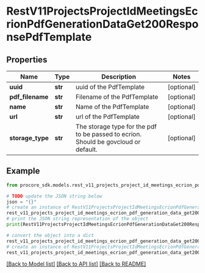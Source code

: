 # RestV11ProjectsProjectIdMeetingsEcrionPdfGenerationDataGet200ResponsePdfTemplate


## Properties

Name | Type | Description | Notes
------------ | ------------- | ------------- | -------------
**uuid** | **str** | uuid of the PdfTemplate | [optional] 
**pdf_filename** | **str** | Filename of the PdfTemplate | [optional] 
**name** | **str** | Name of the PdfTemplate | [optional] 
**url** | **str** | url of the PdfTemplate | [optional] 
**storage_type** | **str** | The storage type for the pdf to be passed to ecrion. Should be govcloud or default. | [optional] 

## Example

```python
from procore_sdk.models.rest_v11_projects_project_id_meetings_ecrion_pdf_generation_data_get200_response_pdf_template import RestV11ProjectsProjectIdMeetingsEcrionPdfGenerationDataGet200ResponsePdfTemplate

# TODO update the JSON string below
json = "{}"
# create an instance of RestV11ProjectsProjectIdMeetingsEcrionPdfGenerationDataGet200ResponsePdfTemplate from a JSON string
rest_v11_projects_project_id_meetings_ecrion_pdf_generation_data_get200_response_pdf_template_instance = RestV11ProjectsProjectIdMeetingsEcrionPdfGenerationDataGet200ResponsePdfTemplate.from_json(json)
# print the JSON string representation of the object
print(RestV11ProjectsProjectIdMeetingsEcrionPdfGenerationDataGet200ResponsePdfTemplate.to_json())

# convert the object into a dict
rest_v11_projects_project_id_meetings_ecrion_pdf_generation_data_get200_response_pdf_template_dict = rest_v11_projects_project_id_meetings_ecrion_pdf_generation_data_get200_response_pdf_template_instance.to_dict()
# create an instance of RestV11ProjectsProjectIdMeetingsEcrionPdfGenerationDataGet200ResponsePdfTemplate from a dict
rest_v11_projects_project_id_meetings_ecrion_pdf_generation_data_get200_response_pdf_template_from_dict = RestV11ProjectsProjectIdMeetingsEcrionPdfGenerationDataGet200ResponsePdfTemplate.from_dict(rest_v11_projects_project_id_meetings_ecrion_pdf_generation_data_get200_response_pdf_template_dict)
```
[[Back to Model list]](../README.md#documentation-for-models) [[Back to API list]](../README.md#documentation-for-api-endpoints) [[Back to README]](../README.md)


